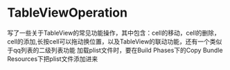 # TableViewOperation
写了一些关于TableView的常见功能操作，其中包含：cell的移动，cell的删除，cell的添加,长按cell可以拖动换位置，以及TableView的联动功能，还有一个类似于qq列表的二级列表功能
加载plist文件时，要在Build Phases下的Copy Bundle Resources下把plist文件添加进来
